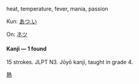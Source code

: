 
heat, temperature, fever, mania, passion

Kun: [あつ.い](https://jisho.org/search/%E7%86%B1%20%E3%81%82%E3%81%A4%E3%81%84)

On: [ネツ](https://jisho.org/search/%E7%86%B1%20%E3%81%AD%E3%81%A4)

#### Kanji — 1 found

15 strokes. JLPT N3. Jōyō kanji, taught in grade 4.

[熱](https://jisho.org/search/%E7%86%B1%20%23kanji)
